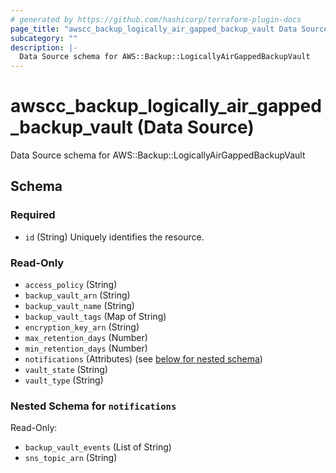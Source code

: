 ```yaml
---
# generated by https://github.com/hashicorp/terraform-plugin-docs
page_title: "awscc_backup_logically_air_gapped_backup_vault Data Source - terraform-provider-awscc"
subcategory: ""
description: |-
  Data Source schema for AWS::Backup::LogicallyAirGappedBackupVault
---
```


# awscc_backup_logically_air_gapped_backup_vault (Data Source)

Data Source schema for AWS::Backup::LogicallyAirGappedBackupVault



<!-- schema generated by tfplugindocs -->
## Schema

### Required

- `id` (String) Uniquely identifies the resource.

### Read-Only

- `access_policy` (String)
- `backup_vault_arn` (String)
- `backup_vault_name` (String)
- `backup_vault_tags` (Map of String)
- `encryption_key_arn` (String)
- `max_retention_days` (Number)
- `min_retention_days` (Number)
- `notifications` (Attributes) (see [below for nested schema](#nestedatt--notifications))
- `vault_state` (String)
- `vault_type` (String)

<a id="nestedatt--notifications"></a>
### Nested Schema for `notifications`

Read-Only:

- `backup_vault_events` (List of String)
- `sns_topic_arn` (String)
